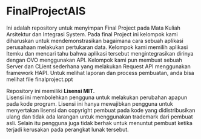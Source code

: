 # FinalProjectAIS
Ini adalah repository untuk menyimpan Final Project pada Mata Kuliah Arsitektur dan Integrasi System. Pada final Project ini kelompok kami diharuskan untuk mendemonstrasikan bagaimana cara sebuah aplikasi perusahaan melakukan pertukaran data. Kelompok kami memilih aplikasi Itemku dan mencari tahu bahwa aplikasi tersebut mengintegrasikan dirinya dengan OVO menggunakan API. Kelompok kami pun membuat sebuah Server dan CLient sederhana yang melakukan Request API menggunakan framework HAPI. Untuk melihat laporan dan process pembuatan, anda bisa melihat file finalproject.ppt

Repository ini memiliki **Lisensi MIT.**      
Lisensi ini membolehkan pengguna untuk melakukan perubahan apapun pada kode program. Lisensi ini hanya mewajibkan pengguna untuk menyertakan lisensi dan copyright pembuat pada kode yang didistribusikan ulang dan tidak ada larangan untuk menggunakan trademark dari pembuat asli. Selain itu pengguna juga tidak berhak untuk menuntut pembuat ketika terjadi kerusakan pada perangkat lunak tersebut.
